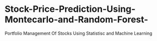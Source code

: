 # Stock-Price-Prediction-Using-Montecarlo-and-Random-Forest-
Portfolio Management Of Stocks Using Statistisc and Machine Learning 
